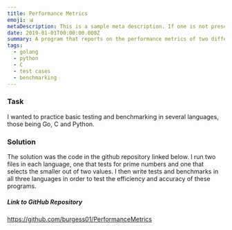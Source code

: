 ```yaml
---
title: Performance Metrics
emoji: 📊
metaDescription: This is a sample meta description. If one is not present in your page/project's front matter, the default metadata description will be used instead.
date: 2019-01-01T00:00:00.000Z
summary: A program that reports on the performance metrics of two different programs in three different languages
tags:
  - golang
  - python
  - C
  - test cases
  - benchmarking
---
```


### Task

I wanted to practice basic testing and benchmarking in several languages, those being Go, C and Python.

### Solution

The solution was the code in the github repository linked below. I run two files in each language, one that tests for prime numbers and one that selects the smaller out of two values. I then write tests and benchmarks in all three languages in order to test the efficiency and accuracy of these programs.

##### Link to GitHub Repository

<https://github.com/burgess01/PerformanceMetrics>
